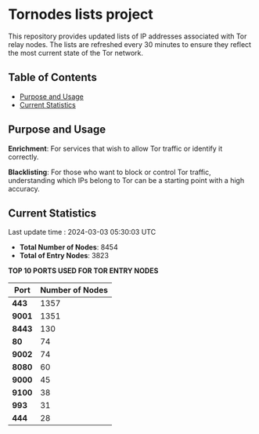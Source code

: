 # Tornodes lists project

This repository provides updated lists of IP addresses associated with Tor relay nodes. The lists are refreshed every 30 minutes to ensure they reflect the most current state of the Tor network.

## Table of Contents

- [Purpose and Usage](#purpose-and-usage)
- [Current Statistics](#current-statistics)


## Purpose and Usage

**Enrichment**: For services that wish to allow Tor traffic or identify it correctly.

**Blacklisting**: For those who want to block or control Tor traffic, understanding which IPs belong to Tor can be a starting point with a high accuracy.

## Current Statistics

Last update time : 2024-03-03 05:30:03 UTC

- **Total Number of Nodes**: 8454
- **Total of Entry Nodes**: 3823

**TOP 10 PORTS USED FOR TOR ENTRY NODES**

| **Port** | **Number of Nodes** |
|------|-----------------|
| **443**   | 1357  |
| **9001**   | 1351  |
| **8443**   | 130  |
| **80**   | 74  |
| **9002**   | 74  |
| **8080**   | 60  |
| **9000**   | 45  |
| **9100**   | 38  |
| **993**   | 31  |
| **444**   | 28  |

